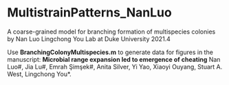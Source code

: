 # MultistrainPatterns_NanLuo

A coarse-grained model for branching formation of multispecies colonies
by Nan Luo
Lingchong You Lab at Duke University
2021.4


Use **BranchingColonyMultispecies.m** to generate data for figures in the manuscript: 
**Microbial range expansion led to emergence of cheating**
Nan Luo#, Jia Lu#, Emrah Şimşek#, Anita Silver, Yi Yao, Xiaoyi Ouyang, Stuart A. West, Lingchong You*.
